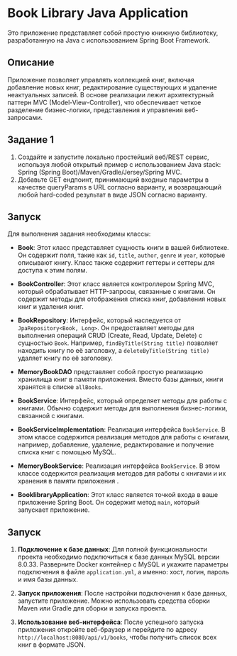 
# Book Library Java Application

Это приложение представляет собой простую книжную библиотеку, разработанную на Java с использованием Spring Boot Framework.

## Описание

Приложение позволяет управлять коллекцией книг, включая добавление новых книг, редактирование существующих и удаление неактуальных записей. В основе реализации лежит архитектурный паттерн MVC (Model-View-Controller), что обеспечивает четкое разделение бизнес-логики, представления и управления веб-запросами.


## Задание 1

1.  Создайте и запустите локально простейший веб/REST сервис, используя любой открытый пример с использованием Java stack: Spring (Spring Boot)/Maven/Gradle/Jersey/Spring MVC.
2.  Добавьте GET ендпоинт, принимающий входные параметры в качестве queryParams в URL согласно варианту, и возвращающий любой hard-coded результат в виде JSON согласно варианту.

## Запуск

Для выполнения задания необходимы классы:
-   **Book**: Этот класс представляет сущность книги в вашей библиотеке. Он содержит поля, такие как `id`, `title`, `author`, `genre` и `year`, которые описывают книгу. Класс также содержит геттеры и сеттеры для доступа к этим полям.
    
-   **BookController**: Этот класс является контроллером Spring MVC, который обрабатывает HTTP-запросы, связанные с книгами. Он содержит методы для отображения списка книг, добавления новых книг и удаления книг.
    
-   **BookRepository**: Интерфейс, который наследуется от `JpaRepository<Book, Long>`. Он предоставляет методы для выполнения операций CRUD (Create, Read, Update, Delete) с сущностью `Book`. Например, `findByTitle(String title)` позволяет находить книгу по её заголовку, а `deleteByTitle(String title)` удаляет книгу по её заголовку.
-   **MemoryBookDAO** представляет собой простую реализацию хранилища книг в памяти приложения. Вместо базы данных, книги хранятся в списке `allBooks`.
-   **BookService**: Интерфейс, который определяет методы для работы с книгами. Обычно содержит методы для выполнения бизнес-логики, связанной с книгами.
    
-   **BookServiceImplementation**: Реализация интерфейса `BookService`. В этом классе содержится реализация методов для работы с книгами, например, добавление, удаление, редактирование и получение списка книг c помощью MySQL.
-  **MemoryBookService**: Реализация интерфейса `BookService`. В этом классе содержится реализация методов для работы с книгами и их хранения в памяти приложения .
    
-   **BooklibraryApplication**: Этот класс является точкой входа в ваше приложение Spring Boot. Он содержит метод `main`, который запускает приложение.

## Запуск

1.  **Подключение к базе данных**: Для полной функциональности проекта необходимо подключиться к базе данных MySQL версии 8.0.33. Разверните Docker контейнер с MySQL и укажите параметры подключения в файле `application.yml`, а именно: хост, логин, пароль и имя базы данных.
    
2.  **Запуск приложения**: После настройки подключения к базе данных, запустите приложение. Можно использовать средства сборки Maven или Gradle для сборки и запуска проекта.
    
3.  **Использование веб-интерфейса**: После успешного запуска приложения откройте веб-браузер и перейдите по адресу `http://localhost:8080/api/v1/books`, чтобы получить список всех книг в формате JSON.



